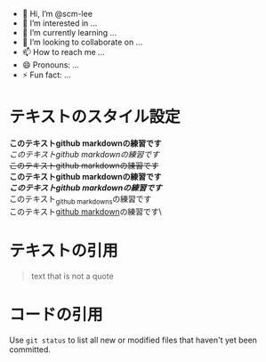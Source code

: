 - 👋 Hi, I’m @scm-lee
- 👀 I’m interested in ...
- 🌱 I’m currently learning ...
- 💞️ I’m looking to collaborate on ...
- 📫 How to reach me ...
- 😄 Pronouns: ...
- ⚡ Fun fact: ...

<!---
scm-lee/scm-lee is a ✨ special ✨ repository because its `README.md` (this file) appears on your GitHub profile.
You can click the Preview link to take a look at your changes.
--->

# テキストのスタイル設定

**このテキストgithub markdownの練習です**\
_このテキストgithub markdownの練習です_\
~~このテキストgithub markdownの練習です~~\
**このテキストgithub markdownの練習です**\
***このテキストgithub markdownの練習です***\
このテキスト<sub>github markdowns</sub>の練習です\
このテキスト<ins>github markdown</ins>の練習です\

# テキストの引用

> text that is not a quote

# コードの引用
Use `git status` to list all new or modified files that haven't yet been committed.

